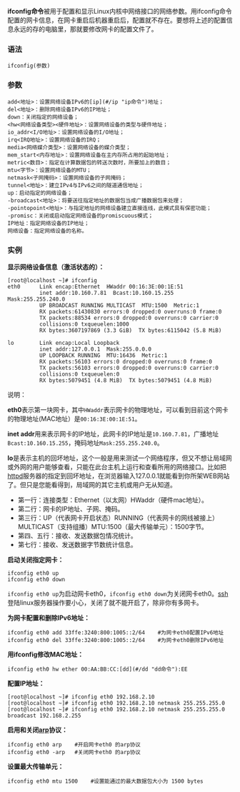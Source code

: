 **ifconfig命令**被用于配置和显示Linux内核中网络接口的网络参数。用ifconfig命令配置的网卡信息，在网卡重启后机器重启后，配置就不存在。要想将上述的配置信息永远的存的电脑里，那就要修改网卡的配置文件了。

### 语法  

```
ifconfig(参数)
```

### 参数  

```
add<地址>：设置网络设备IPv6的[ip](#/ip "ip命令")地址；
del<地址>：删除网络设备IPv6的IP地址；
down：关闭指定的网络设备；
<hw<网络设备类型><硬件地址>：设置网络设备的类型与硬件地址；
io_addr<I/O地址>：设置网络设备的I/O地址；
irq<IRQ地址>：设置网络设备的IRQ；
media<网络媒介类型>：设置网络设备的媒介类型；
mem_start<内存地址>：设置网络设备在主内存所占用的起始地址；
metric<数目>：指定在计算数据包的转送次数时，所要加上的数目；
mtu<字节>：设置网络设备的MTU；
netmask<子网掩码>：设置网络设备的子网掩码；
tunnel<地址>：建立IPv4与IPv6之间的隧道通信地址；
up：启动指定的网络设备；
-broadcast<地址>：将要送往指定地址的数据包当成广播数据包来处理；
-pointopoint<地址>：与指定地址的网络设备建立直接连线，此模式具有保密功能；
-promisc：关闭或启动指定网络设备的promiscuous模式；
IP地址：指定网络设备的IP地址；
网络设备：指定网络设备的名称。
```

### 实例  

**显示网络设备信息（激活状态的）：**

```
[root@localhost ~]# ifconfig
eth0      Link encap:Ethernet  HWaddr 00:16:3E:00:1E:51  
          inet addr:10.160.7.81  Bcast:10.160.15.255  Mask:255.255.240.0
          UP BROADCAST RUNNING MULTICAST  MTU:1500  Metric:1
          RX packets:61430830 errors:0 dropped:0 overruns:0 frame:0
          TX packets:88534 errors:0 dropped:0 overruns:0 carrier:0
          collisions:0 txqueuelen:1000
          RX bytes:3607197869 (3.3 GiB)  TX bytes:6115042 (5.8 MiB)

lo        Link encap:Local Loopback  
          inet addr:127.0.0.1  Mask:255.0.0.0
          UP LOOPBACK RUNNING  MTU:16436  Metric:1
          RX packets:56103 errors:0 dropped:0 overruns:0 frame:0
          TX packets:56103 errors:0 dropped:0 overruns:0 carrier:0
          collisions:0 txqueuelen:0
          RX bytes:5079451 (4.8 MiB)  TX bytes:5079451 (4.8 MiB)
```

说明：

**eth0**表示第一块网卡，其中`HWaddr`表示网卡的物理地址，可以看到目前这个网卡的物理地址(MAC地址）是`00:16:3E:00:1E:51`。

**inet addr**用来表示网卡的IP地址，此网卡的IP地址是`10.160.7.81`，广播地址`Bcast:10.160.15.255`，掩码地址`Mask:255.255.240.0`。

**lo**是表示主机的回坏地址，这个一般是用来测试一个网络程序，但又不想让局域网或外网的用户能够查看，只能在此台主机上运行和查看所用的网络接口。比如把 [httpd](#/httpd "httpd命令")服务器的指定到回坏地址，在浏览器输入127.0.0.1就能看到你所架WEB网站了。但只是您能看得到，局域网的其它主机或用户无从知道。

*   第一行：连接类型：Ethernet（以太网）HWaddr（硬件mac地址）。
*   第二行：网卡的IP地址、子网、掩码。
*   第三行：UP（代表网卡开启状态）RUNNING（代表网卡的网线被接上）MULTICAST（支持组播）MTU:1500（最大传输单元）：1500字节。
*   第四、五行：接收、发送数据包情况统计。
*   第七行：接收、发送数据字节数统计信息。

**启动关闭指定网卡：**

```
ifconfig eth0 up
ifconfig eth0 down
```

`ifconfig eth0 up`为启动网卡eth0，`ifconfig eth0 down`为关闭网卡eth0。[ssh](#/ssh "ssh命令")登陆linux服务器操作要小心，关闭了就不能开启了，除非你有多网卡。

**为网卡配置和删除IPv6地址：**

```
ifconfig eth0 add 33ffe:3240:800:1005::2/64    #为网卡eth0配置IPv6地址
ifconfig eth0 del 33ffe:3240:800:1005::2/64    #为网卡eth0删除IPv6地址
```

**用ifconfig修改MAC地址：**

```
ifconfig eth0 hw ether 00:AA:BB:CC:[dd](#/dd "dd命令"):EE
```

**配置IP地址：**

```
[root@localhost ~]# ifconfig eth0 192.168.2.10
[root@localhost ~]# ifconfig eth0 192.168.2.10 netmask 255.255.255.0
[root@localhost ~]# ifconfig eth0 192.168.2.10 netmask 255.255.255.0 broadcast 192.168.2.255
```

**启用和关闭[arp](#/arp "arp命令")协议：**

```
ifconfig eth0 arp    #开启网卡eth0 的arp协议
ifconfig eth0 -arp   #关闭网卡eth0 的arp协议
```

**设置最大传输单元：**

```
ifconfig eth0 mtu 1500    #设置能通过的最大数据包大小为 1500 bytes
```